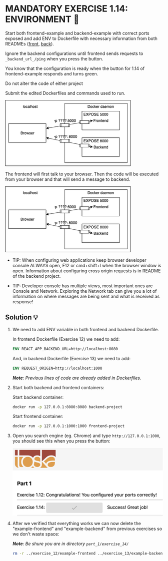 # MANDATORY EXERCISE 1.14: ENVIRONMENT 🤔
Start both frontend-example and backend-example with correct ports exposed and add ENV to Dockerfile with necessary information from both READMEs ([front](https://github.com/docker-hy/material-applications/tree/main/example-frontend), [back](https://github.com/docker-hy/material-applications/tree/main/example-backend)).

Ignore the backend configurations until frontend sends requests to `_backend_url_/ping` when you press the button.

You know that the configuration is ready when the button for 1.14 of frontend-example responds and turns green.

Do not alter the code of either project

Submit the edited Dockerfiles and commands used to run.

![input_1](https://github.com/milistu/DevOpsWithDocker/blob/main/assets/exercise_1_14_input_1.png "Backend and Frontend")

The frontend will first talk to your browser. Then the code will be executed from your browser and that will send a message to backend.

![input_2](https://github.com/milistu/DevOpsWithDocker/blob/main/assets/exercise_1_14_input_1.png "More information about connection between frontend and backend")

- TIP: When configuring web applications keep browser developer console ALWAYS open, F12 or cmd+shift+I when the browser window is open. Information about configuring cross origin requests is in README of the backend project.

- TIP: Developer console has multiple views, most important ones are Console and Network. Exploring the Network tab can give you a lot of information on where messages are being sent and what is received as response!

## Solution 💡

1. We need to add ENV variable in both frontend and backend Dockerfile.

    In frontend Dockerfile (Exercise 12) we need to add:

    ```Dockerfile
    ENV REACT_APP_BACKEND_URL=http://localhost:8080
    ```
    And, in backend Dockerfile (Exercise 13) we need to add:

    ```Dockerfile
    ENV REQUEST_ORIGIN=http://localhost:1000
    ```

    _**Note**: Previous lines of code are already added in Dockerfiles._

2. Start both backend and frontend containers:

    Start backend container:
    ```bash
    docker run -p 127.0.0.1:8080:8080 backend-project
    ```

    Start frontend container:
    ```bash
    docker run -p 127.0.0.1:1000:1000 frontend-project
    ```

3. Open you search engine (eg. Chrome) and type `http://127.0.0.1:1000`, you should see this when you press the button:

    ![success](https://github.com/milistu/DevOpsWithDocker/blob/main/assets/exercise_1_14_output.png "Exercise 14 Output")

4. After we verified that everything works we can now delete the "example-frontend" and "example-backend" from previous exercises so we don't waste space:

    _**Note**: Be shure you are in directory `part_1/exercise_14/`_

    ```bash
    rm -r ../exercise_12/example-frontend ../exercise_13/example-backend
    ```